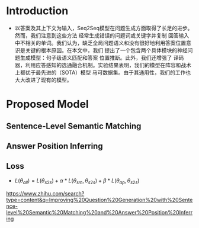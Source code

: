 # 

# Introduction
+ 以答案及其上下文为输入，Seq2Seq模型在问题生成方面取得了长足的进步。然而，我们注意到这些方法 经常生成错误的问题词或关键字并复制 回答输入中不相关的单词。我们认为，缺乏全局问题语义和没有很好地利用答案位置意识是关键的根本原因。在本文中，我们 提出了一个包含两个具体模块的神经问题生成模型：句子级语义匹配和答案 位置推断。此外，我们还增强了 译码器，利用应答感知的选通融合机制。实验结果表明，我们的模型在阵容和战术上都优于最先进的（SOTA）模型 马可数据集。由于其通用性，我们的工作也大大改进了现有的模型。


# Proposed Model

## Sentence-Level Semantic Matching

## Answer Position Inferring

## Loss 
+ $L\left(\theta_{a l l}\right)=L\left(\theta_{s 2 s}\right)+\alpha * L\left(\theta_{s m}, \theta_{s 2 s}\right)+\beta * L\left(\theta_{a p}, \theta_{s 2 s}\right)$


https://www.zhihu.com/search?type=content&q=Improving%20Question%20Generation%20with%20Sentence-level%20Semantic%20Matching%20and%20Answer%20Position%20Inferring